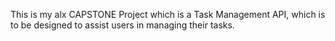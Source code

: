This is my alx CAPSTONE Project which is a Task Management API, which is to be designed to assist users in managing their tasks.
